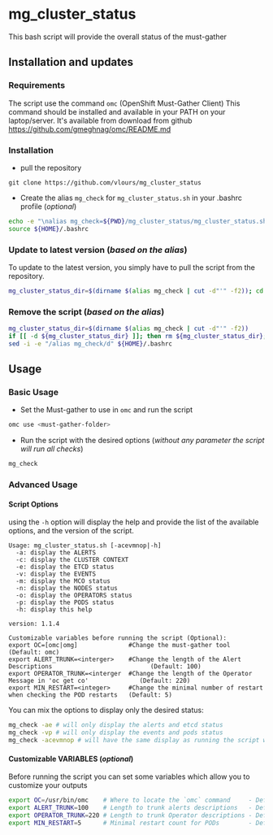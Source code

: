 # mg_cluster_status

This bash script will provide the overall status of the must-gather

## Installation and updates

### Requirements

The script use the command `omc` (OpenShift Must-Gather Client)
This command should be installed and available in your PATH on your laptop/server. It's available from download from github <https://github.com/gmeghnag/omc/README.md>

### Installation

* pull the repository

```text
git clone https://github.com/vlours/mg_cluster_status
```

* Create the alias `mg_check` for `mg_cluster_status.sh` in your .bashrc profile (_optional_)

```bash
echo -e "\nalias mg_check=${PWD}/mg_cluster_status/mg_cluster_status.sh" >> ${HOME}/.bashrc
source ${HOME}/.bashrc
```

### Update to latest version (_based on the alias_)

To update to the latest version, you simply have to pull the script from the repository.

```bash
mg_cluster_status_dir=$(dirname $(alias mg_check | cut -d"'" -f2)); cd ${mg_cluster_status_dir}; git pull origin main; cd -
```

### Remove the script (_based on the alias_)

```bash
mg_cluster_status_dir=$(dirname $(alias mg_check | cut -d"'" -f2))
if [[ -d ${mg_cluster_status_dir} ]]; then rm ${mg_cluster_status_dir}; fi
sed -i -e "/alias mg_check/d" ${HOME}/.bashrc
```

## Usage

### Basic Usage

* Set the Must-gather to use in `omc` and run the script

```bash
omc use <must-gather-folder>
```

* Run the script with the desired options (_without any parameter the script will run all checks_)

```bash
mg_check 
```

### Advanced Usage

#### Script Options

using the `-h` option will display the help and provide the list of the available options, and the version of the script.

```text
Usage: mg_cluster_status.sh [-acevmnop|-h]
  -a: display the ALERTS
  -c: display the CLUSTER CONTEXT
  -e: display the ETCD status
  -v: display the EVENTS
  -m: display the MCO status
  -n: display the NODES status
  -o: display the OPERATORS status
  -p: display the PODS status
  -h: display this help

version: 1.1.4

Customizable variables before running the script (Optional):
export OC=[omc|omg]              #Change the must-gather tool                                           (Default: omc)
export ALERT_TRUNK=<interger>    #Change the length of the Alert Descriptions                           (Default: 100)
export OPERATOR_TRUNK=<interger  #Change the length of the Operator Message in 'oc get co'              (Default: 220)
export MIN_RESTART=<integer>     #Change the minimal number of restart when checking the POD restarts   (Default: 5)
```

You can mix the options to display only the desired status:

```bash
mg_check -ae # will only display the alerts and etcd status
mg_check -vp # will only display the events and pods status
mg_check -acevmnop # will have the same display as running the script without options
```

#### Customizable VARIABLES (_optional_)

Before running the script you can set some variables which allow you to customize your outputs

```bash
export OC=/usr/bin/omc    # Where to locate the `omc` command     - Default: omc
export ALERT_TRUNK=100    # Length to trunk alerts descriptions   - Default: 100
export OPERATOR_TRUNK=220 # Length to trunk Operator descriptions - Default: 220
export MIN_RESTART=5      # Minimal restart count for PODs        - Default: 5
```
